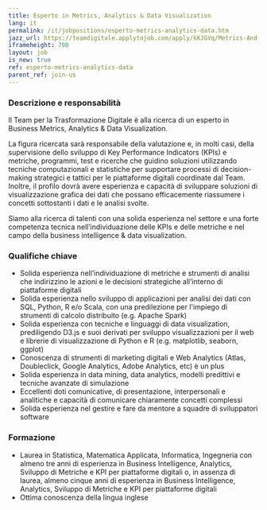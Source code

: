 ```yaml
---
title: Esperto in Metrics, Analytics & Data Visualization
lang: it
permalink: /it/jobpositions/esperto-metrics-analytics-data.htm
jazz_url: https://teamdigitale.applytojob.com/apply/kKJGVq/Metrics-And-Analytics
iframeheight: 700
layout: job
is_new: true
ref: esperto-metrics-analytics-data
parent_ref: join-us
---
```


### Descrizione e responsabilità
Il Team per la Trasformazione Digitale è alla ricerca di un esperto in Business Metrics, Analytics & Data Visualization.

La figura ricercata sarà responsabile della valutazione e, in molti casi, della supervisione dello sviluppo di Key Performance Indicators (KPIs) e metriche, programmi, test e ricerche che guidino soluzioni utilizzando tecniche computazionali e statistiche per supportare processi di decision-making strategici e tattici per le piattaforme digitali coordinate dal Team. 
Inoltre, il profilo dovrà avere esperienza e capacità di sviluppare soluzioni di visualizzazione grafica dei dati che possano efficacemente riassumere i concetti sottostanti i dati e le analisi svolte.

Siamo alla ricerca di talenti con una solida esperienza nel settore e una forte competenza tecnica nell’individuazione delle KPIs e delle metriche e nel campo della business intelligence & data visualization.



### Qualifiche chiave
- Solida esperienza nell’individuazione di metriche e strumenti di analisi che indirizzino le azioni e le decisioni strategiche all’interno di piattaforme digitali
- Solida esperienza nello sviluppo di applicazioni per analisi dei dati  con SQL, Python, R e/o Scala, con una predilezione per l'impiego di strumenti di calcolo distribuito (e.g. Apache Spark)
- Solida esperienza con tecniche e linguaggi di data visualization, prediligendo D3.js e suoi derivati per sviluppo visualizzazioni per il web e librerie di visualizzazione di Python e R (e.g. matplotlib, seaborn, ggplot)
- Conoscenza di strumenti di marketing digitali e Web Analytics (Atlas, Doubleclick, Google Analytics, Adobe Analytics, etc) è un plus
- Solida esperienza in data mining, data analytics, modelli predittivi e tecniche avanzate di simulazione
- Eccellenti doti comunicative, di presentazione, interpersonali e analitiche e capacità di comunicare chiaramente concetti complessi
- Solida esperienza nel gestire e fare da mentore a squadre di sviluppatori software   


### Formazione
- Laurea in Statistica, Matematica Applicata, Informatica, Ingegneria con almeno tre anni di esperienza in Business Intelligence, Analytics, Sviluppo di Metriche e KPI per piattaforme digitali o, in assenza di laurea, almeno cinque anni di esperienza in Business Intelligence, Analytics, Sviluppo di Metriche e KPI per piattaforme digitali
- Ottima conoscenza della lingua inglese

